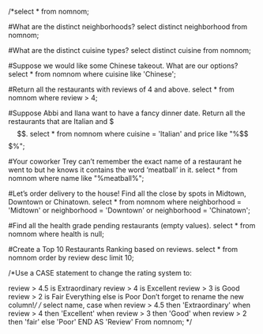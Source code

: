 /*select * from nomnom;

#What are the distinct neighborhoods?
select distinct neighborhood from nomnom;

#What are the distinct cuisine types?
select distinct cuisine from nomnom;


#Suppose we would like some Chinese takeout. What are our options?
select * from nomnom
where cuisine like 'Chinese';

#Return all the restaurants with reviews of 4 and above.
select * from nomnom
where review > 4;


#Suppose Abbi and Ilana want to have a fancy dinner date. Return all the restaurants that are Italian and $$$.
select * from nomnom
where cuisine = 'Italian'
and price like "%$$$%"; 

#Your coworker Trey can’t remember the exact name of a restaurant he went to but he knows it contains the word ‘meatball’ in it.
select * from nomnom
where name like "%meatball%";


#Let’s order delivery to the house! Find all the close by spots in Midtown, Downtown or Chinatown.
select * from nomnom
where neighborhood = 'Midtown'
  or neighborhood = 'Downtown'
  or neighborhood = 'Chinatown';

#Find all the health grade pending restaurants (empty values).
select * from nomnom
where health is null;


#Create a Top 10 Restaurants Ranking based on reviews.
select * from nomnom 
order by review desc
limit 10;


/*Use a CASE statement to change the rating system to:

review > 4.5 is Extraordinary
review > 4 is Excellent
review > 3 is Good
review > 2 is Fair
Everything else is Poor
Don’t forget to rename the new column!*/
/*
select name,
  case
    when review > 4.5 then 'Extraordinary'
    when review > 4 then 'Excellent'
    when review > 3 then 'Good'
    when review > 2 then 'fair'
    else 'Poor'
  END AS 'Review'
From nomnom;
*/



